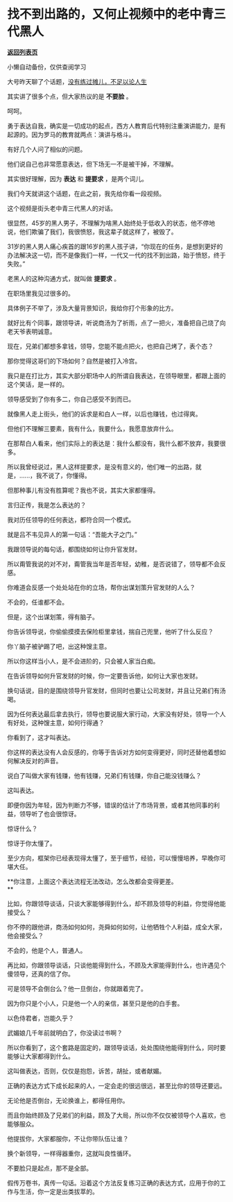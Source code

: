 # 找不到出路的，又何止视频中的老中青三代黑人

[**返回列表页**](/gzh/记忆承载3)

小懒自动备份，仅供查阅学习

大号昨天聊了个话题，[没有练过摊儿，不足以论人生](https://mp.weixin.qq.com/s?__biz=MzU0MjYwNDU2Mw==&mid=2247489925&idx=1&sn=80a4246c56d1a56bda42a2ef8ec2fd49&chksm=fb1975f9cc6efcef9c7e0b7f1e07ca84b2ff2ed603505a3c9b1851c02939dd2a98bfc1f6e5b6&token=1126991934&lang=zh_CN&scene=21#wechat_redirect)  

  

其实讲了很多个点，但大家热议的是 **不要脸** 。

  

呵呵。

  

勇于表达自我，确实是一切成功的起点，西方人教育后代特别注重演讲能力，是有起源的。因为罗马的教育就两点：演讲与格斗。  

  

有好几个人问了相似的问题。  

  

他们说自己也非常愿意表达，但下场无一不是被干掉，不理解。

  

其实很好理解，因为 **表达** 和 **提要求** ，是两个词儿。  

  

我们今天就讲这个话题，在此之前，我先给你看一段视频。  

这个视频是街头老中青三代黑人的对话。

  

很显然，45岁的黑人男子，不理解为啥黑人始终处于低收入的状态，他不停地说，他们欺骗了我们，我很愤怒，我这辈子就这样了，被毁了。  

  

31岁的黑人男人痛心疾首的跟16岁的黑人孩子讲，“你现在的任务，是想到更好的办法解决这一切，而不是像我们一样，一代又一代的找不到出路，始于愤怒，终于失败。”

  

老黑人的这种沟通方式，就叫做 **提要求** 。  

  

在职场里我见过很多的。  

  

具体例子不举了，涉及大量背景知识，我给你打个形象的比方。  

  

就好比有个同事，跟领导讲，听说商汤为了祈雨，点了一把火，准备把自己烧了向老天爷表明诚意。

  

现在，兄弟们都想多拿钱，领导，您能不能点把火，也把自己烤了，表个态？

  

那你觉得这哥们的下场如何？自然是被打入冷宫。  

  

我只是在打比方，其实大部分职场中人的所谓自我表达，在领导眼里，都跟上面的这个笑话，是一样的。

  

领导感受到了你有多二，你自己感受不到而已。

  

就像黑人走上街头，他们的诉求是和白人一样，以后也赚钱，也过得爽。  

  

但他们不理解三要素，我有什么，我要什么，我愿意放弃什么。

  

在那帮白人看来，他们实际上的表达是：我什么都没有，我什么都不放弃，我要很多。

  

所以我曾经说过，黑人这样提要求，是没有意义的，他们唯一的出路，就是，......，我不说了，你懂得。  

  

但那种事儿有没有胜算呢？我也不说，其实大家都懂得。

  

言归正传，我是怎么表达的？  

  

我对历任领导的任何表达，都符合同一个模式。  

  

就是吕不韦见异人的第一句话：“吾能大子之门。”

  

我跟领导说的每句话，都围绕如何让你升官发财。  

  

所以甭管我说的对不对，甭管我当年是否年轻，幼稚，是否说错了，领导都不会反感。

  

你难道会反感一个处处站在你的立场，帮你出谋划策升官发财的人么？

  

不会的，任谁都不会。

  

但是，这个出谋划策，得有脑子。  

  

你告诉领导说，你偷偷摸摸去保险柜里拿钱，揣自己兜里，他听了什么反应？

  

你丫脑子被驴踢了吧，出这种馊主意。

  

所以你这样当小人，是不会进阶的，只会被人家当白痴。  

  

在告诉领导如何升官发财的时候，你一定要告诉他，如何让大家也发财。

  

换句话说，目的是围绕领导升官发财，但同时也要让公司发财，并且让兄弟们有汤喝。

  

因为任何表达最后拿去执行，领导也要说服大家行动，大家没有好处，领导一个人有好处，这种馊主意，如何行得通？  

  

你看到了，这才叫表达。  

  

你这样的表达没有人会反感的，你等于告诉对方如何变得更好，同时还替他着想如何解决反对的声音。

  

说白了叫做大家有钱赚，他有钱赚，兄弟们有钱赚，你自己能没钱赚么？  

  

这叫表达。

  

即便你因为年轻，因为判断力不够，错误的估计了市场背景，或者其他同事的利益，领导听了也会很惊讶。  

  

惊讶什么？

  

惊讶于你太懂了。

  

至少方向，框架你已经表现得太懂了，至于细节，经验，可以慢慢培养，早晚你可堪大任。

  

 **你注意，上面这个表达流程无法改动，怎么改都会变得更差。  
**

  

比如，你跟领导谈话，只谈大家能够得到什么，却不顾及领导的利益，你觉得他能接受么？

  

你不停的跟他讲，商汤如何如何，尧舜如何如何，让他牺牲个人利益，成全大家，他会接受么？  

  

不会的，他是个人，普通人。

  

再比如，你跟领导谈话，只谈他能得到什么，不顾及大家能得到什么，也许遇见个傻领导，还真的信了你。  

  

可是领导不会倒台么？他一旦倒台，你就跟着完了。  

  

因为你只是个小人，只是他一个人的亲信，甚至只是他的白手套。

  

以色侍君者，岂能久乎？

  

武媚娘几千年前就明白了，你没读过书啊？

  

所以你看到了，这个套路是固定的，跟领导谈话，处处围绕他能得到什么，同时要能够让大家都得到什么。  

  

这叫做表达，否则，仅仅是抱怨，诉苦，胡扯，或者献媚。

  

正确的表达方式下成长起来的人，一定会走的很远很远，甚至比你的领导还要远。

  

无论他是否倒台，无论换谁上，都得任用你。  

  

而且你始终顾及了兄弟们的利益，顾及了大局，所以你不仅仅被领导个人喜欢，也能够服众。

  

他提拔你，大家都服你，不让你带队伍让谁？

  

换个新领导，一样得器重你，这就叫良性循环。

  

不要脸只是起点，那不是全部。

  

假传万卷书，真传一句话。沿着这个方法反复练习正确的表达方式，应用于你的工作与生活，你一定是出类拔萃的。

